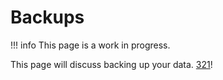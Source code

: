 # Backups

!!! info
    This page is a work in progress.

This page will discuss backing up your data. [321](https://www.backblaze.com/blog/the-3-2-1-backup-strategy/)!
